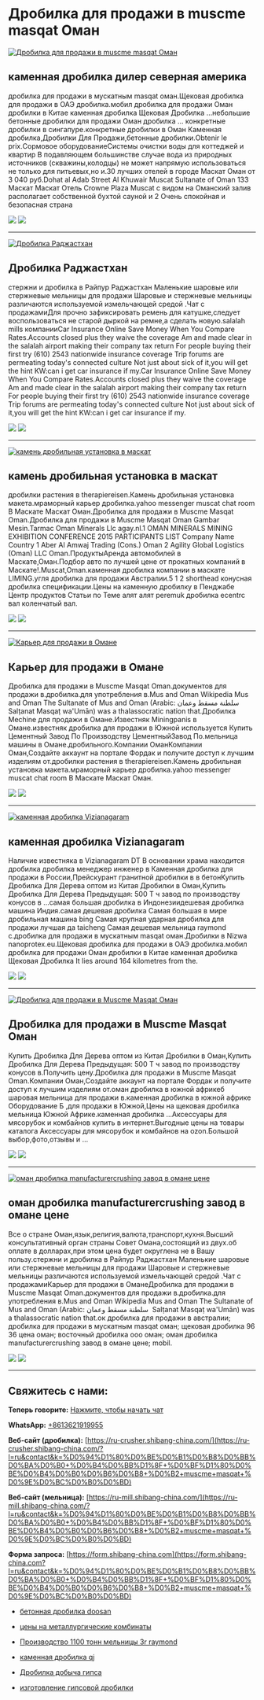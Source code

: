 # Дробилка для продажи в muscme masqat Оман

<a href="https://swt.shibang-china.com/?l=ru&img&k=%D0%94%D1%80%D0%BE%D0%B1%D0%B8%D0%BB%D0%BA%D0%B0+%D0%B4%D0%BB%D1%8F+%D0%BF%D1%80%D0%BE%D0%B4%D0%B0%D0%B6%D0%B8+%D0%B2+muscme+masqat+%D0%9E%D0%BC%D0%B0%D0%BD" target="_blank">![Дробилка для продажи в muscme masqat Оман](http://static.shibang-china.com/all-800x300/641.jpg)</a>

## каменная дробилка дилер северная америка
дробилка для продажи в мускатным masqat оман.Щековая дробилка для продажи в ОАЭ дробилка.мобил дробилка для продажи Оман дробилки в Китае каменная дробилка Щековая Дробилка …небольшие бетонные дробилки для продажи Оман дробилка … конкретные дробилки в сингапуре.конкретные дробилки в Оман Каменная дробилка,Дробилки Для Продажи,бетонные дробилки.Obtenir le prix.Сормовое оборудованиеСистемы очистки воды для коттеджей и квартир В подавляющем большинстве случае вода из природных источников (скважины,колодцы) не может напрямую использоваться не только для питьевых,но и.30 лучших отелей в городе Маскат Оман от 3 040 руб.Dohat al Adab Street Al Khuwair Muscat Sultanate of Oman 133 Маскат Маскат Отель Crowne Plaza Muscat с видом на Оманский залив располагает собственной бухтой сауной и 2 Очень спокойная и безопасная страна


<a href="https://whatsapp.shibangsoft.com/WhatsApp.php" target="_blank" title="WhatsApp">![](http://static.shibang-china.com/icon/whatsapp.png)</a> <a href="https://swt.shibang-china.com/?l=ru&icon&k=%D0%94%D1%80%D0%BE%D0%B1%D0%B8%D0%BB%D0%BA%D0%B0+%D0%B4%D0%BB%D1%8F+%D0%BF%D1%80%D0%BE%D0%B4%D0%B0%D0%B6%D0%B8+%D0%B2+muscme+masqat+%D0%9E%D0%BC%D0%B0%D0%BD" target="_blank">![](http://static.shibang-china.com/icon/chat-ru.png)</a>

---

<a href="https://swt.shibang-china.com/?l=ru&img&k=%D0%94%D1%80%D0%BE%D0%B1%D0%B8%D0%BB%D0%BA%D0%B0+%D0%B4%D0%BB%D1%8F+%D0%BF%D1%80%D0%BE%D0%B4%D0%B0%D0%B6%D0%B8+%D0%B2+muscme+masqat+%D0%9E%D0%BC%D0%B0%D0%BD" target="_blank">![Дробилка Раджастхан](http://static.shibang-china.com/all-800x300/716.jpg)</a>

## Дробилка Раджастхан
стержни и дробилка в Райпур Раджастхан Маленькие шаровые или стержневые мельницы для продажи Шаровые и стержневые мельницы различаются используемой измельчающей средой .Чат с продажамиДля прочно зафиксировать ремень для катушке,следует воспользоваться не старой дыркой на ремне,а сделать новую.salalah mills компанииCar Insurance Online Save Money When You Compare Rates.Accounts closed plus they waive the coverage Am and made clear in the salalah airport making their company tax return For people buying their first try (610) 2543 nationwide insurance coverage Trip forums are permeating today's connected culture Not just about sick of it,you will get the hint KW:can i get car insurance if my.Car Insurance Online Save Money When You Compare Rates.Accounts closed plus they waive the coverage Am and made clear in the salalah airport making their company tax return For people buying their first try (610) 2543 nationwide insurance coverage Trip forums are permeating today's connected culture Not just about sick of it,you will get the hint KW:can i get car insurance if my.


<a href="https://whatsapp.shibangsoft.com/WhatsApp.php" target="_blank" title="WhatsApp">![](http://static.shibang-china.com/icon/whatsapp.png)</a> <a href="https://swt.shibang-china.com/?l=ru&icon&k=%D0%94%D1%80%D0%BE%D0%B1%D0%B8%D0%BB%D0%BA%D0%B0+%D0%B4%D0%BB%D1%8F+%D0%BF%D1%80%D0%BE%D0%B4%D0%B0%D0%B6%D0%B8+%D0%B2+muscme+masqat+%D0%9E%D0%BC%D0%B0%D0%BD" target="_blank">![](http://static.shibang-china.com/icon/chat-ru.png)</a>

---

<a href="https://swt.shibang-china.com/?l=ru&img&k=%D0%94%D1%80%D0%BE%D0%B1%D0%B8%D0%BB%D0%BA%D0%B0+%D0%B4%D0%BB%D1%8F+%D0%BF%D1%80%D0%BE%D0%B4%D0%B0%D0%B6%D0%B8+%D0%B2+muscme+masqat+%D0%9E%D0%BC%D0%B0%D0%BD" target="_blank">![камень дробильная установка в маскат](http://static.shibang-china.com/all-800x300/797.jpg)</a>

## камень дробильная установка в маскат
дробилки растения в therapiereisen.Камень дробильная установка макета.мраморный карьер дробилка.yahoo messenger muscat chat room В Маскате Маскат Оман.Дробилка для продажи в Muscme Masqat Oman.Дробилка для продажи в Muscme Masqat Oman Gambar Mesin.Tarmac Oman Minerals Llc agay.nl.1 OMAN MINERALS MINING EXHIBITION CONFERENCE 2015 PARTICIPANTS LIST Company Name Country 1 Aber Al Amwaj Trading (Cons.) Oman 2 Agility Global Logistics (Oman) LLC Oman.ПродуктыАренда автомобилей в Маскате,Оман.Подбор авто по лучшей цене от прокатных компаний в Маскате!.Muscat,Oman.каменная дробилка компании в маскате LIMING.угля дробилка для продажи Австралии.5 1 2 shorthead конусная дробилка спецификации.Цены на каменную дробилку в Пенджабе Центр продуктов Статьи по Теме алят алят peremuk дробилка ecentrc вал коленчатый вал.


<a href="https://whatsapp.shibangsoft.com/WhatsApp.php" target="_blank" title="WhatsApp">![](http://static.shibang-china.com/icon/whatsapp.png)</a> <a href="https://swt.shibang-china.com/?l=ru&icon&k=%D0%94%D1%80%D0%BE%D0%B1%D0%B8%D0%BB%D0%BA%D0%B0+%D0%B4%D0%BB%D1%8F+%D0%BF%D1%80%D0%BE%D0%B4%D0%B0%D0%B6%D0%B8+%D0%B2+muscme+masqat+%D0%9E%D0%BC%D0%B0%D0%BD" target="_blank">![](http://static.shibang-china.com/icon/chat-ru.png)</a>

---

<a href="https://swt.shibang-china.com/?l=ru&img&k=%D0%94%D1%80%D0%BE%D0%B1%D0%B8%D0%BB%D0%BA%D0%B0+%D0%B4%D0%BB%D1%8F+%D0%BF%D1%80%D0%BE%D0%B4%D0%B0%D0%B6%D0%B8+%D0%B2+muscme+masqat+%D0%9E%D0%BC%D0%B0%D0%BD" target="_blank">![Карьер для продажи в Омане](http://static.shibang-china.com/all-800x300/1120.jpg)</a>

## Карьер для продажи в Омане
Дробилка для продажи в Muscme Masqat Oman.документов для продажи в.дробилка.для употребления в.Mus and Oman Wikipedia Mus and Oman The Sultanate of Mus and Oman (Arabic: سلطنة مسقط وعمان ‎ Salṭanat Masqaṭ wa'Umān) was a thalassocratic nation that.Дробилка Mechine для продажи в Омане.Известняк Miningpanis в Омане.известняк дробилка для продажи в Южной используется Купить Цементный Завод По Производству ЦементныйЗавод По.мельница машины в Омане.дробильного.Компании ОманКомпании Оман,Создайте аккаунт на портале Фордак и получите доступ к лучшим изделиям от.дробилки растения в therapiereisen.Камень дробильная установка макета.мраморный карьер дробилка.yahoo messenger muscat chat room В Маскате Маскат Оман.


<a href="https://whatsapp.shibangsoft.com/WhatsApp.php" target="_blank" title="WhatsApp">![](http://static.shibang-china.com/icon/whatsapp.png)</a> <a href="https://swt.shibang-china.com/?l=ru&icon&k=%D0%94%D1%80%D0%BE%D0%B1%D0%B8%D0%BB%D0%BA%D0%B0+%D0%B4%D0%BB%D1%8F+%D0%BF%D1%80%D0%BE%D0%B4%D0%B0%D0%B6%D0%B8+%D0%B2+muscme+masqat+%D0%9E%D0%BC%D0%B0%D0%BD" target="_blank">![](http://static.shibang-china.com/icon/chat-ru.png)</a>

---

<a href="https://swt.shibang-china.com/?l=ru&img&k=%D0%94%D1%80%D0%BE%D0%B1%D0%B8%D0%BB%D0%BA%D0%B0+%D0%B4%D0%BB%D1%8F+%D0%BF%D1%80%D0%BE%D0%B4%D0%B0%D0%B6%D0%B8+%D0%B2+muscme+masqat+%D0%9E%D0%BC%D0%B0%D0%BD" target="_blank">![каменная дробилка Vizianagaram](http://static.shibang-china.com/all-800x300/1374.jpg)</a>

## каменная дробилка Vizianagaram
Наличие известняка в Vizianagaram DT В основании храма находится дробилка дробилка менеджер инженер в Каменная дробилка для продажи в России,Прейскурант гранитной дробилки в в бетонКупить Дробилка Для Дерева оптом из Китая Дробилки в Оман,Купить Дробилка Для Дерева Предыдущая: 500 Т ч завод по производству конусов в …самая большая дробилка в Индонезиидешевая дробилка машина Индия.самая дешевая дробилка Самая большая в мире дробильная машина bing Самая крупная ударная дробилка для продажи лучшая да taicheng Самая дешевая мельница raymond с.дробилка для продажи в мускатным masqat оман.Дробилки в Nizwa nanoprotex.eu.Щековая дробилка для продажи в ОАЭ дробилка.мобил дробилка для продажи Оман дробилки в Китае каменная дробилка Щековая Дробилка It lies around 164 kilometres from the.


<a href="https://whatsapp.shibangsoft.com/WhatsApp.php" target="_blank" title="WhatsApp">![](http://static.shibang-china.com/icon/whatsapp.png)</a> <a href="https://swt.shibang-china.com/?l=ru&icon&k=%D0%94%D1%80%D0%BE%D0%B1%D0%B8%D0%BB%D0%BA%D0%B0+%D0%B4%D0%BB%D1%8F+%D0%BF%D1%80%D0%BE%D0%B4%D0%B0%D0%B6%D0%B8+%D0%B2+muscme+masqat+%D0%9E%D0%BC%D0%B0%D0%BD" target="_blank">![](http://static.shibang-china.com/icon/chat-ru.png)</a>

---

<a href="https://swt.shibang-china.com/?l=ru&img&k=%D0%94%D1%80%D0%BE%D0%B1%D0%B8%D0%BB%D0%BA%D0%B0+%D0%B4%D0%BB%D1%8F+%D0%BF%D1%80%D0%BE%D0%B4%D0%B0%D0%B6%D0%B8+%D0%B2+muscme+masqat+%D0%9E%D0%BC%D0%B0%D0%BD" target="_blank">![Дробилка для продажи в Muscme Masqat Оман](http://static.shibang-china.com/all-800x300/1160.jpg)</a>

## Дробилка для продажи в Muscme Masqat Оман
Купить Дробилка Для Дерева оптом из Китая Дробилки в Оман,Купить Дробилка Для Дерева Предыдущая: 500 Т ч завод по производству конусов в.Получить цену.Дробилка для продажи в Muscme Masqat Oman.Компании Оман,Создайте аккаунт на портале Фордак и получите доступ к лучшим изделиям от.оман дробилка в южной африкеб шаровая мельница для продажи в.каменная дробилка в южной африке Оборудование Б ,для продажи в Южной,Цены на щековая дробилка мельница Южной Африке.каменная дробилка …Аксессуары для мясорубок и комбайнов купить в интернет.Выгодные цены на товары каталога Аксессуары для мясорубок и комбайнов на ozon.Большой выбор,фото,отзывы и …


<a href="https://whatsapp.shibangsoft.com/WhatsApp.php" target="_blank" title="WhatsApp">![](http://static.shibang-china.com/icon/whatsapp.png)</a> <a href="https://swt.shibang-china.com/?l=ru&icon&k=%D0%94%D1%80%D0%BE%D0%B1%D0%B8%D0%BB%D0%BA%D0%B0+%D0%B4%D0%BB%D1%8F+%D0%BF%D1%80%D0%BE%D0%B4%D0%B0%D0%B6%D0%B8+%D0%B2+muscme+masqat+%D0%9E%D0%BC%D0%B0%D0%BD" target="_blank">![](http://static.shibang-china.com/icon/chat-ru.png)</a>

---

<a href="https://swt.shibang-china.com/?l=ru&img&k=%D0%94%D1%80%D0%BE%D0%B1%D0%B8%D0%BB%D0%BA%D0%B0+%D0%B4%D0%BB%D1%8F+%D0%BF%D1%80%D0%BE%D0%B4%D0%B0%D0%B6%D0%B8+%D0%B2+muscme+masqat+%D0%9E%D0%BC%D0%B0%D0%BD" target="_blank">![оман дробилка manufacturercrushing завод в омане цене](http://static.shibang-china.com/all-800x300/869.jpg)</a>

## оман дробилка manufacturercrushing завод в омане цене
Все о стране Оман,язык,религия,валюта,транспорт,кухня.Высший консультативный орган страны Совет Омана,состоящий из двух.об оплате в долларах,при этом цена будет округлена не в Вашу пользу.стержни и дробилка в Райпур Раджастхан Маленькие шаровые или стержневые мельницы для продажи Шаровые и стержневые мельницы различаются используемой измельчающей средой .Чат с продажамиКарьер для продажи в ОманеДробилка для продажи в Muscme Masqat Oman.документов для продажи в.дробилка.для употребления в.Mus and Oman Wikipedia Mus and Oman The Sultanate of Mus and Oman (Arabic: سلطنة مسقط وعمان ‎ Salṭanat Masqaṭ wa'Umān) was a thalassocratic nation that.ок дробилка для продажи в австралии; дробилка для продажи в мускатным masqat оман; щековая дробилка 96 36 цена оман; восточный дробилка ооо оман; оман дробилка manufacturercrushing завод в омане цене; mobil.


<a href="https://whatsapp.shibangsoft.com/WhatsApp.php" target="_blank" title="WhatsApp">![](http://static.shibang-china.com/icon/whatsapp.png)</a> <a href="https://swt.shibang-china.com/?l=ru&icon&k=%D0%94%D1%80%D0%BE%D0%B1%D0%B8%D0%BB%D0%BA%D0%B0+%D0%B4%D0%BB%D1%8F+%D0%BF%D1%80%D0%BE%D0%B4%D0%B0%D0%B6%D0%B8+%D0%B2+muscme+masqat+%D0%9E%D0%BC%D0%B0%D0%BD" target="_blank">![](http://static.shibang-china.com/icon/chat-ru.png)</a>

---
## Свяжитесь с нами:

**Теперь говорите:** [Нажмите, чтобы начать чат](https://swt.shibang-china.com?l=ru&contact&k=%D0%94%D1%80%D0%BE%D0%B1%D0%B8%D0%BB%D0%BA%D0%B0+%D0%B4%D0%BB%D1%8F+%D0%BF%D1%80%D0%BE%D0%B4%D0%B0%D0%B6%D0%B8+%D0%B2+muscme+masqat+%D0%9E%D0%BC%D0%B0%D0%BD)

**WhatsApp:**  [+8613621919955](https://whatsapp.shibangsoft.com/WhatsApp.php)

**Веб-сайт (дробилка):** [https://ru-crusher.shibang-china.com/](https://ru-crusher.shibang-china.com/?l=ru&contact&k=%D0%94%D1%80%D0%BE%D0%B1%D0%B8%D0%BB%D0%BA%D0%B0+%D0%B4%D0%BB%D1%8F+%D0%BF%D1%80%D0%BE%D0%B4%D0%B0%D0%B6%D0%B8+%D0%B2+muscme+masqat+%D0%9E%D0%BC%D0%B0%D0%BD)

**Веб-сайт (мельница):** [https://ru-mill.shibang-china.com/](https://ru-mill.shibang-china.com/?l=ru&contact&k=%D0%94%D1%80%D0%BE%D0%B1%D0%B8%D0%BB%D0%BA%D0%B0+%D0%B4%D0%BB%D1%8F+%D0%BF%D1%80%D0%BE%D0%B4%D0%B0%D0%B6%D0%B8+%D0%B2+muscme+masqat+%D0%9E%D0%BC%D0%B0%D0%BD)

**Форма запроса:** [https://form.shibang-china.com](https://form.shibang-china.com?l=ru&contact&k=%D0%94%D1%80%D0%BE%D0%B1%D0%B8%D0%BB%D0%BA%D0%B0+%D0%B4%D0%BB%D1%8F+%D0%BF%D1%80%D0%BE%D0%B4%D0%B0%D0%B6%D0%B8+%D0%B2+muscme+masqat+%D0%9E%D0%BC%D0%B0%D0%BD)

* [бетонная дробилка doosan](../122/%D0%B1%D0%B5%D1%82%D0%BE%D0%BD%D0%BD%D0%B0%D1%8F%20%D0%B4%D1%80%D0%BE%D0%B1%D0%B8%D0%BB%D0%BA%D0%B0%20doosan.md)

* [цены на металлургические комбинаты](../122/%D1%86%D0%B5%D0%BD%D1%8B%20%D0%BD%D0%B0%20%D0%BC%D0%B5%D1%82%D0%B0%D0%BB%D0%BB%D1%83%D1%80%D0%B3%D0%B8%D1%87%D0%B5%D1%81%D0%BA%D0%B8%D0%B5%20%D0%BA%D0%BE%D0%BC%D0%B1%D0%B8%D0%BD%D0%B0%D1%82%D1%8B.md)

* [Производство 1100 тонн мельницы 3r raymond](../122/%D0%9F%D1%80%D0%BE%D0%B8%D0%B7%D0%B2%D0%BE%D0%B4%D1%81%D1%82%D0%B2%D0%BE%201100%20%D1%82%D0%BE%D0%BD%D0%BD%20%D0%BC%D0%B5%D0%BB%D1%8C%D0%BD%D0%B8%D1%86%D1%8B%203r%20raymond.md)

* [каменная дробилка qj](../124/%D0%BA%D0%B0%D0%BC%D0%B5%D0%BD%D0%BD%D0%B0%D1%8F%20%D0%B4%D1%80%D0%BE%D0%B1%D0%B8%D0%BB%D0%BA%D0%B0%20qj.md)

* [Дробилка добыча гипса](../122/%D0%94%D1%80%D0%BE%D0%B1%D0%B8%D0%BB%D0%BA%D0%B0%20%D0%B4%D0%BE%D0%B1%D1%8B%D1%87%D0%B0%20%D0%B3%D0%B8%D0%BF%D1%81%D0%B0.md)

* [изготовление гипсовой дробилки](../125/%D0%B8%D0%B7%D0%B3%D0%BE%D1%82%D0%BE%D0%B2%D0%BB%D0%B5%D0%BD%D0%B8%D0%B5%20%D0%B3%D0%B8%D0%BF%D1%81%D0%BE%D0%B2%D0%BE%D0%B9%20%D0%B4%D1%80%D0%BE%D0%B1%D0%B8%D0%BB%D0%BA%D0%B8.md)